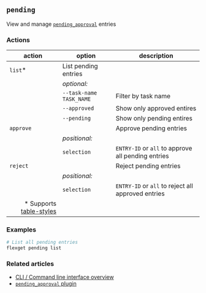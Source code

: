 ## `pending`
View and manage [`pending_approval`](/Plugins/pending_approval) entries

### Actions
| action | option | description |
| --- | --- | --- |
| `list`* | List pending entries |
|| *optional:* ||
|| `--task-name TASK_NAME` | Filter by task name |
|| `--approved` | Show only approved entires|
|| `--pending` | Show only pending entires|
| `approve` || Approve pending entries |
|| *positional:* ||
|| `selection` | `ENTRY-ID` or `all` to approve all pending entries |
| `reject` || Reject pending entries |
|| *positional:* ||
|| `selection` | `ENTRY-ID` or `all` to reject all approved entries |
|<div align="right">\* Supports [table-styles](/CLI/--table-styles)</div> ||

### Examples
```bash
# List all pending entries
flexget pending list
```

### Related articles
* [CLI / Command line interface overview](/CLI)
* [`pending_approval` plugin](/Plugins/pending_approval) 